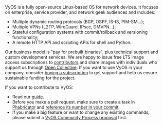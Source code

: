 VyOS is a fully open-source Linux-based OS for network devices. It focuses on enterprise, service provider, and network geek audiences and includes:

* Multiple dynamic routing protocols (BGP, OSPF, IS-IS, PIM-SM...);
* Multiple VPNs (L2TP, WireGuard, IPsec, DMVPN...);
* Stateful configuration systems with commit/rollback and versioning functionality;
* A remote HTTP API and scripting APIs for shell and Python.

Our business model is "pay for prebuilt binaries", plus technical support and custom development services.
We are happy to issue free LTS image access subscriptions to [contributors](https://vyos.net/get/contributor-subscriptions/)
and share images with individuals who support us through [Open Collective](https://opencollective.com/vyos).
If you want to use VyOS in your company, consider [buying a subscription](https://vyos.io/subscriptions/)
to get support and help us ensure sustainable funding for the project.

If you want to contribute to VyOS:

* Read our [guide](https://docs.vyos.io/en/latest/contributing/development.html).
* Before you make a pull request, make sure to create a task in [Phabricator](https://phabricator.vyos.net) and [reference its number in your commit](https://docs.vyos.io/en/latest/contributing/development.html#writing-good-commit-messages).
* If you make a big feature or want to change any existing commands, please submit a [VyOS Community Process proposal](https://github.com/vyos/vyos-community-process) first.
